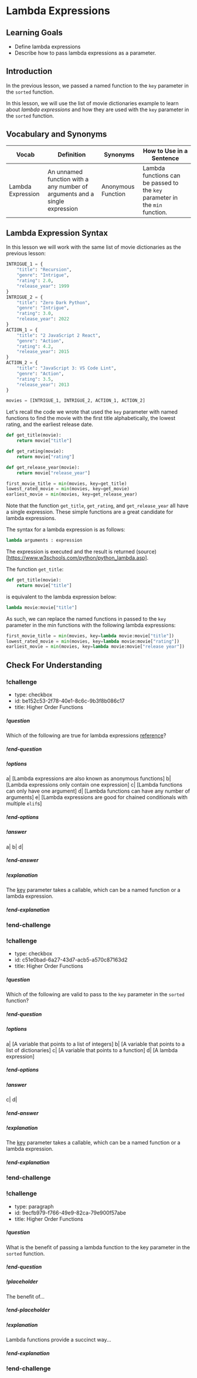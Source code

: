 # Lambda Expressions

## Learning Goals

* Define lambda expressions
* Describe how to pass lambda expressions as a parameter.

## Introduction 

In the previous lesson, we passed a named function to the `key` parameter in the `sorted` function.

In this lesson, we will use the list of movie dictionaries example to learn about *lambda expressions* and how they are used with the `key` parameter in the `sorted` function. 

## Vocabulary and Synonyms
| Vocab	| Definition| Synonyms |	How to Use in a Sentence |
|--|--|--|--|
|Lambda Expression| An unnamed function with a any number of arguments and a single expression | Anonymous Function | Lambda functions can be passed to the `key` parameter in the `min` function. |

## Lambda Expression Syntax

In this lesson we will work with the same list of movie dictionaries as the previous lesson:

```py
INTRIGUE_1 = {
    "title": "Recursion",
    "genre": "Intrigue",
    "rating": 2.0,
    "release_year": 1999
}
INTRIGUE_2 = {
    "title": "Zero Dark Python",
    "genre": "Intrigue",
    "rating": 3.0,
    "release_year": 2022
}
ACTION_1 = {
    "title": "2 JavaScript 2 React",
    "genre": "Action",
    "rating": 4.2,
    "release_year": 2015
}
ACTION_2 = {
    "title": "JavaScript 3: VS Code Lint",
    "genre": "Action",
    "rating": 3.5,
    "release_year": 2013
}

movies = [INTRIGUE_1, INTRIGUE_2, ACTION_1, ACTION_2]
```

Let's recall the code we wrote that used the `key` parameter with named functions to find the movie with the first title alphabetically, the lowest rating, and the earliest release date.

```py
def get_title(movie):
    return movie["title"]

def get_rating(movie):
    return movie["rating"]

def get_release_year(movie):
    return movie["release_year"]

first_movie_title = min(movies, key=get_title)
lowest_rated_movie = min(movies, key=get_movie)
earliest_movie = min(movies, key=get_release_year)
```

Note that the function `get_title`, `get_rating`, and `get_release_year` all have a single expression. These simple functions are a great candidate for lambda expressions.

The syntax for a lambda expression is as follows:

```py
lambda arguments : expression
```

The expression is executed and the result is returned (source)[https://www.w3schools.com/python/python_lambda.asp].

The function `get_title`:

```py
def get_title(movie):
    return movie["title"]
```
is equivalent to the lambda expression below:

```py
lambda movie:movie["title"]
```

As such, we can replace the named functions in passed to the `key` parameter in the min functions with the following lambda expressions:

```py
first_movie_title = min(movies, key=lambda movie:movie["title"])
lowest_rated_movie = min(movies, key=lambda movie:movie["rating"])
earliest_movie = min(movies, key=lambda movie:movie["release year"])
```

## Check For Understanding

<!-- >>>>>>>>>>>>>>>>>>>>>> BEGIN CHALLENGE >>>>>>>>>>>>>>>>>>>>>> -->
<!-- Replace everything in square brackets [] and remove brackets  -->

### !challenge

* type: checkbox
* id: be152c53-2f78-40e1-8c6c-9b3f8b086c17
* title: Higher Order Functions
<!-- * points: [1] (optional, the number of points for scoring as a checkpoint) -->
<!-- * topics: [python, pandas] (Checkpoints only, optional the topics for analyzing points) -->

##### !question

Which of the following are true for lambda expressions [reference](https://www.freecodecamp.org/news/lambda-expressions-in-python/)? 

##### !end-question

##### !options

a| [Lambda expressions are also known as anonymous functions]
b| [Lambda expressions only contain one expression]
c| [Lambda functions can only have one argument]
d| [Lambda functions can have any number of arguments]
e| [Lambda expressions are good for chained conditionals with multiple `elif`s]


##### !end-options

##### !answer

a|
b|
d|

##### !end-answer

##### !explanation

The [key](https://docs.python.org/3/howto/sorting.html#key-functions) parameter takes a callable, which can be a named function or a lambda expression.

##### !end-explanation

### !end-challenge

<!-- ======================= END CHALLENGE ======================= -->

<!-- >>>>>>>>>>>>>>>>>>>>>> BEGIN CHALLENGE >>>>>>>>>>>>>>>>>>>>>> -->
<!-- Replace everything in square brackets [] and remove brackets  -->

### !challenge

* type: checkbox
* id: c51e0bad-6a27-43d7-acb5-a570c87163d2
* title: Higher Order Functions
<!-- * points: [1] (optional, the number of points for scoring as a checkpoint) -->
<!-- * topics: [python, pandas] (Checkpoints only, optional the topics for analyzing points) -->

##### !question

Which of the following are valid to pass to the `key` parameter in the `sorted` function?

##### !end-question

##### !options

a| [A variable that points to a list of integers]
b| [A variable that points to a list of dictionaries]
c| [A variable that points to a function]
d| [A lambda expression]

##### !end-options

##### !answer

c|
d|

##### !end-answer

##### !explanation

The [key](https://docs.python.org/3/howto/sorting.html#key-functions) parameter takes a callable, which can be a named function or a lambda expression.

##### !end-explanation

### !end-challenge

<!-- ======================= END CHALLENGE ======================= -->

<!-- >>>>>>>>>>>>>>>>>>>>>> BEGIN CHALLENGE >>>>>>>>>>>>>>>>>>>>>> -->
<!-- Replace everything in square brackets [] and remove brackets  -->

### !challenge

* type: paragraph
* id: 9ecfb979-f766-49e9-82ca-79e900f57abe
* title: Higher Order Functions
<!-- * points: [1] (optional, the number of points for scoring as a checkpoint) -->
<!-- * topics: [python, pandas] (Checkpoints only, optional the topics for analyzing points) -->

##### !question

What is the benefit of passing a lambda function to the key parameter in the `sorted` function.

##### !end-question

##### !placeholder

The benefit of...

##### !end-placeholder

##### !explanation

Lambda functions provide a succinct way...

##### !end-explanation

### !end-challenge

<!-- ======================= END CHALLENGE ======================= -->

